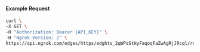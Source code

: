<!-- Code generated for API Clients. DO NOT EDIT. -->

#### Example Request

```bash
curl \
-X GET \
-H "Authorization: Bearer {API_KEY}" \
-H "Ngrok-Version: 2" \
https://api.ngrok.com/edges/https/edghts_2qWPsStHyFaqoqFaZwAgRjJRcql/routes/edghtsrt_2qWPsYS5VxMLEQSMss0S1oChLGc/circuit_breaker
```
